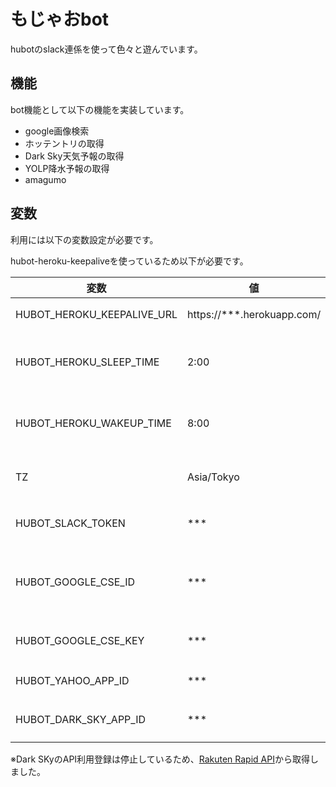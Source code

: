 # もじゃおbot
hubotのslack連係を使って色々と遊んでいます。

## 機能
bot機能として以下の機能を実装しています。
* google画像検索
* ホッテントリの取得
* Dark Sky天気予報の取得
* YOLP降水予報の取得
* amagumo

## 変数
利用には以下の変数設定が必要です。

hubot-heroku-keepaliveを使っているため以下が必要です。

| 変数 | 値 | 備考 |
|-|-|-|
|HUBOT_HEROKU_KEEPALIVE_URL|https://***.herokuapp.com/|herokuのドメイン|
|HUBOT_HEROKU_SLEEP_TIME|2:00|herokuのkeep aliveをお休みする時間|
|HUBOT_HEROKU_WAKEUP_TIME|8:00|herokuのkeep aliveを始める時間|
|TZ|Asia/Tokyo|上記keep aliveのTimeZone|
|HUBOT_SLACK_TOKEN|***|slackで発行したtoken|
|HUBOT_GOOGLE_CSE_ID|***|google custom searchで作成したID|
|HUBOT_GOOGLE_CSE_KEY|***|google APIのAPIキー|
|HUBOT_YAHOO_APP_ID|***|[YOLP](https://developer.yahoo.co.jp/webapi/map/)のAPIキー|
|HUBOT_DARK_SKY_APP_ID|***|Dark SkyのAPIキー※|
※Dark SKyのAPI利用登録は停止しているため、[Rakuten Rapid API](https://api.rakuten.co.jp/ja/)から取得しました。

